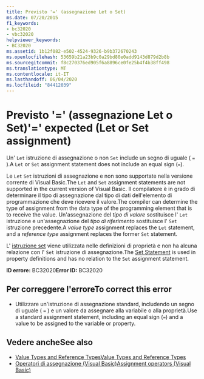 ```yaml
---
title: Previsto '=' (assegnazione Let o Set)
ms.date: 07/20/2015
f1_keywords:
- bc32020
- vbc32020
helpviewer_keywords:
- BC32020
ms.assetid: 1b12f082-e502-4524-9326-b9b372670243
ms.openlocfilehash: 53659b21a23b9c0a29bd80e0add9143d879d2b8b
ms.sourcegitcommit: f8c270376ed905f6a8896ce0fe25b4f4b38ff498
ms.translationtype: MT
ms.contentlocale: it-IT
ms.lasthandoff: 06/04/2020
ms.locfileid: "84412039"
---
```

# <a name="-expected-let-or-set-assignment"></a><span data-ttu-id="b5ebd-102">Previsto '=' (assegnazione Let o Set)</span><span class="sxs-lookup"><span data-stu-id="b5ebd-102">'=' expected (Let or Set assignment)</span></span>
<span data-ttu-id="b5ebd-103">Un' `Let` istruzione di assegnazione o non `Set` include un segno di uguale ( `=` ).</span><span class="sxs-lookup"><span data-stu-id="b5ebd-103">A `Let` or `Set` assignment statement does not include an equal sign (`=`).</span></span>  
  
 <span data-ttu-id="b5ebd-104">Le `Let` `Set` istruzioni di assegnazione e non sono supportate nella versione corrente di Visual Basic.</span><span class="sxs-lookup"><span data-stu-id="b5ebd-104">The `Let` and `Set` assignment statements are not supported in the current version of Visual Basic.</span></span> <span data-ttu-id="b5ebd-105">Il compilatore è in grado di determinare il tipo di assegnazione dal tipo di dati dell'elemento di programmazione che deve ricevere il valore.</span><span class="sxs-lookup"><span data-stu-id="b5ebd-105">The compiler can determine the type of assignment from the data type of the programming element that is to receive the value.</span></span> <span data-ttu-id="b5ebd-106">Un'assegnazione del *tipo di valore* sostituisce l' `Let` istruzione e un'assegnazione del *tipo di riferimento* sostituisce l' `Set` istruzione precedente.</span><span class="sxs-lookup"><span data-stu-id="b5ebd-106">A *value type* assignment replaces the `Let` statement, and a *reference type* assignment replaces the former `Set` statement.</span></span>  
  
 <span data-ttu-id="b5ebd-107">L' [istruzione set](../language-reference/statements/set-statement.md) viene utilizzata nelle definizioni di proprietà e non ha alcuna relazione con l' `Set` istruzione di assegnazione.</span><span class="sxs-lookup"><span data-stu-id="b5ebd-107">The [Set Statement](../language-reference/statements/set-statement.md) is used in property definitions and has no relation to the `Set` assignment statement.</span></span>  
  
 <span data-ttu-id="b5ebd-108">**ID errore:** BC32020</span><span class="sxs-lookup"><span data-stu-id="b5ebd-108">**Error ID:** BC32020</span></span>  
  
## <a name="to-correct-this-error"></a><span data-ttu-id="b5ebd-109">Per correggere l'errore</span><span class="sxs-lookup"><span data-stu-id="b5ebd-109">To correct this error</span></span>  
  
- <span data-ttu-id="b5ebd-110">Utilizzare un'istruzione di assegnazione standard, includendo un segno di uguale ( `=` ) e un valore da assegnare alla variabile o alla proprietà.</span><span class="sxs-lookup"><span data-stu-id="b5ebd-110">Use a standard assignment statement, including an equal sign (`=`) and a value to be assigned to the variable or property.</span></span>  
  
## <a name="see-also"></a><span data-ttu-id="b5ebd-111">Vedere anche</span><span class="sxs-lookup"><span data-stu-id="b5ebd-111">See also</span></span>

- [<span data-ttu-id="b5ebd-112">Value Types and Reference Types</span><span class="sxs-lookup"><span data-stu-id="b5ebd-112">Value Types and Reference Types</span></span>](../programming-guide/language-features/data-types/value-types-and-reference-types.md)
- [<span data-ttu-id="b5ebd-113">Operatori di assegnazione (Visual Basic)</span><span class="sxs-lookup"><span data-stu-id="b5ebd-113">Assignment operators (Visual Basic)</span></span>](../language-reference/operators/assignment-operators.md)
